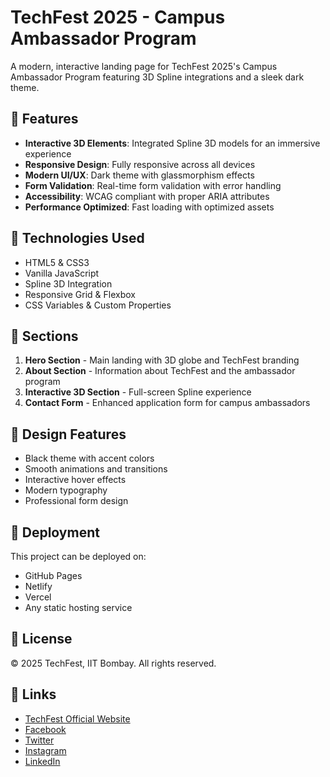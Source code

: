 # TechFest 2025 - Campus Ambassador Program

A modern, interactive landing page for TechFest 2025's Campus Ambassador Program featuring 3D Spline integrations and a sleek dark theme.

## 🌟 Features

- **Interactive 3D Elements**: Integrated Spline 3D models for an immersive experience
- **Responsive Design**: Fully responsive across all devices
- **Modern UI/UX**: Dark theme with glassmorphism effects
- **Form Validation**: Real-time form validation with error handling
- **Accessibility**: WCAG compliant with proper ARIA attributes
- **Performance Optimized**: Fast loading with optimized assets

## 🚀 Technologies Used

- HTML5 & CSS3
- Vanilla JavaScript
- Spline 3D Integration
- Responsive Grid & Flexbox
- CSS Variables & Custom Properties

## 📱 Sections

1. **Hero Section** - Main landing with 3D globe and TechFest branding
2. **About Section** - Information about TechFest and the ambassador program
3. **Interactive 3D Section** - Full-screen Spline experience
4. **Contact Form** - Enhanced application form for campus ambassadors

## 🎨 Design Features

- Black theme with accent colors
- Smooth animations and transitions
- Interactive hover effects
- Modern typography
- Professional form design

## 🚀 Deployment

This project can be deployed on:
- GitHub Pages
- Netlify
- Vercel
- Any static hosting service

## 📄 License

© 2025 TechFest, IIT Bombay. All rights reserved.

## 🔗 Links

- [TechFest Official Website](https://www.techfest.org/)
- [Facebook](https://www.facebook.com/iitbombaytechfest/)
- [Twitter](https://x.com/Techfest_IITB)
- [Instagram](https://www.instagram.com/techfest_iitbombay/)
- [LinkedIn](https://www.linkedin.com/company/techfest/posts/?feedView=all)